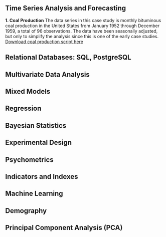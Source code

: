 
## Time Series Analysis and Forecasting
**1. Coal Production**
The data series in this case study is monthly bituminous coal production in the United States from January 1952 through December 1959, a total of 96 observations. The data have been seasonally adjusted, but only to simplify the analysis since this is one of the early case studies. 
[Download coal production script here](https://raw.githubusercontent.com/Miriam0909/Portfolio/main/coal%20production%20US.qmd)
## Relational Databases: SQL, PostgreSQL
## Multivariate Data Analysis 
## Mixed Models
## Regression
## Bayesian Statistics
## Experimental Design
## Psychometrics 
## Indicators and Indexes
## Machine Learning
## Demography
## Principal Component Analysis (PCA)
